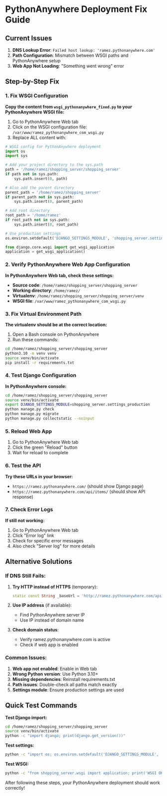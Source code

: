 # PythonAnywhere Deployment Fix Guide

## Current Issues

1. **DNS Lookup Error**: `Failed host lookup: 'ramez.pythonanywhere.com'`
2. **Path Configuration**: Mismatch between WSGI paths and PythonAnywhere setup
3. **Web App Not Loading**: "Something went wrong" error

## Step-by-Step Fix

### 1. Fix WSGI Configuration

**Copy the content from `wsgi_pythonanywhere_fixed.py` to your PythonAnywhere WSGI file:**

1. Go to PythonAnywhere Web tab
2. Click on the WSGI configuration file: `/var/www/ramez_pythonanywhere_com_wsgi.py`
3. Replace ALL content with:

```python
# WSGI config for PythonAnywhere deployment
import os
import sys

# Add your project directory to the sys.path
path = '/home/ramez/shopping_server/shopping_server'
if path not in sys.path:
    sys.path.insert(0, path)

# Also add the parent directory
parent_path = '/home/ramez/shopping_server'
if parent_path not in sys.path:
    sys.path.insert(0, parent_path)

# Add root directory
root_path = '/home/ramez'
if root_path not in sys.path:
    sys.path.insert(0, root_path)

# Use production settings
os.environ.setdefault('DJANGO_SETTINGS_MODULE', 'shopping_server.settings_production')

from django.core.wsgi import get_wsgi_application
application = get_wsgi_application()
```

### 2. Verify PythonAnywhere Web App Configuration

**In PythonAnywhere Web tab, check these settings:**

- **Source code**: `/home/ramez/shopping_server/shopping_server`
- **Working directory**: `/home/ramez/`
- **Virtualenv**: `/home/ramez/shopping_server/shopping_server/venv`
- **WSGI file**: `/var/www/ramez_pythonanywhere_com_wsgi.py`

### 3. Fix Virtual Environment Path

**The virtualenv should be at the correct location:**

1. Open a Bash console on PythonAnywhere
2. Run these commands:

```bash
cd /home/ramez/shopping_server/shopping_server
python3.10 -m venv venv
source venv/bin/activate
pip install -r requirements.txt
```

### 4. Test Django Configuration

**In PythonAnywhere console:**

```bash
cd /home/ramez/shopping_server/shopping_server
source venv/bin/activate
export DJANGO_SETTINGS_MODULE=shopping_server.settings_production
python manage.py check
python manage.py migrate
python manage.py collectstatic --noinput
```

### 5. Reload Web App

1. Go to PythonAnywhere Web tab
2. Click the green "Reload" button
3. Wait for reload to complete

### 6. Test the API

**Try these URLs in your browser:**

- `https://ramez.pythonanywhere.com/` (should show Django page)
- `https://ramez.pythonanywhere.com/api/items/` (should show API response)

### 7. Check Error Logs

**If still not working:**

1. Go to PythonAnywhere Web tab
2. Click "Error log" link
3. Check for specific error messages
4. Also check "Server log" for more details

## Alternative Solutions

### If DNS Still Fails:

1. **Try HTTP instead of HTTPS** (temporary):
   ```dart
   static const String _baseUrl = 'http://ramez.pythonanywhere.com/api';
   ```

2. **Use IP address** (if available):
   - Find PythonAnywhere server IP
   - Use IP instead of domain name

3. **Check domain status**:
   - Verify ramez.pythonanywhere.com is active
   - Check if web app is enabled

### Common Issues:

1. **Web app not enabled**: Enable in Web tab
2. **Wrong Python version**: Use Python 3.10+
3. **Missing dependencies**: Reinstall requirements.txt
4. **Path issues**: Double-check all paths match exactly
5. **Settings module**: Ensure production settings are used

## Quick Test Commands

**Test Django import:**
```bash
cd /home/ramez/shopping_server/shopping_server
source venv/bin/activate
python -c "import django; print(django.get_version())"
```

**Test settings:**
```bash
python -c "import os; os.environ.setdefault('DJANGO_SETTINGS_MODULE', 'shopping_server.settings_production'); import django; django.setup(); print('Settings OK')"
```

**Test WSGI:**
```bash
python -c "from shopping_server.wsgi import application; print('WSGI OK')"
```

After following these steps, your PythonAnywhere deployment should work correctly!